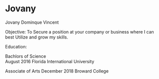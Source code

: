 # Jovany

Jovany Dominque Vincent

Objective: To Secure a position at your company or business where I can best Utilize and grow my skills.

Education:

Bachlors of Science    
August 2016
Florida International University

Associate of Arts 
December 2018
Broward College


